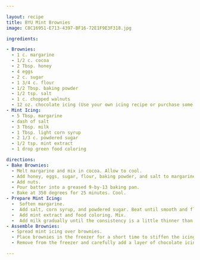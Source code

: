 ```yaml
---

layout: recipe
title: BYU Mint Brownies
image: C8C16951-E713-4397-BF16-72E1F9E3F318.jpg

ingredients:

- Brownies: 
  - 1 c. margarine
  - 1/2 c. cocoa
  - 2 Tbsp. honey
  - 4 eggs
  - 2 c. sugar
  - 1 3/4 c. flour
  - 1/2 Tbsp. baking powder
  - 1/2 tsp. salt
  - 1 c. chopped walnuts
  - 12 oz. chocolate icing (Use your own icing recipe or purchase some chocolate frosting. You can also search the Internet for chocolate icing recipes.)
- Mint Icing: 
  - 5 Tbsp. margarine
  - dash of salt
  - 3 Tbsp. milk
  - 1 Tbsp. light corn syrup
  - 2 1/3 c. powdered sugar
  - 1/2 tsp. mint extract
  - 1 drop green food coloring

directions:
- Bake Brownies: 
  - Melt margarine and mix in cocoa. Allow to cool. 
  - Add honey, eggs, sugar, flour, baking powder, and salt to margarine and cocoa. Mix well. 
  - Add nuts. 
  - Pour batter into a greased 9-by-13 baking pan. 
  - Bake at 350 degrees for 25 minutes. Cool.
- Prepare Mint Icing:
  -  Soften margarine. 
  -  Add salt, corn syrup, and powdered sugar. Beat until smooth and fluffy. 
  -  Add mint extract and food coloring. Mix. 
  -  Add milk gradually until the consistency is a little thinner than cake frosting.
- Assemble Brownies: 
  - Spread mint icing over brownies. 
  - Place brownies in the freezer for a short time to stiffen the icing. 
  - Remove from the freezer and carefully add a layer of chocolate icing.

---
```

